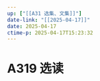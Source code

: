 ```yaml
---
up: ["[[A31 选集、文集]]"]
date-link: "[[2025-04-17]]"
date: 2025-04-17
ctime-p: 2025-04-17T15:23:32
---
```


# A319 选读
